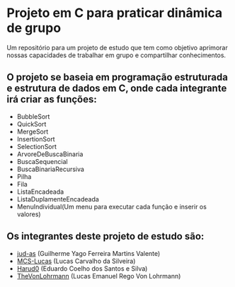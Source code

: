 # Projeto em C para praticar dinâmica de grupo

Um repositório para um projeto de estudo que tem como objetivo aprimorar nossas capacidades de trabalhar em grupo e compartilhar conhecimentos.

## O projeto se baseia em programação estruturada e estrutura de dados em C, onde cada integrante irá criar as funções:
- BubbleSort
- QuickSort
- MergeSort
- InsertionSort
- SelectionSort
- ArvoreDeBuscaBinaria
- BuscaSequencial
- BuscaBinariaRecursiva
- Pilha
- Fila
- ListaEncadeada
- ListaDuplamenteEncadeada
- MenuIndividual(Um menu para executar cada função e inserir os valores)

 ## Os integrantes deste projeto de estudo são:

- [jud-as](https://github.com/jud-as) (Guilherme Yago Ferreira Martins Valente)
- [MCS-Lucas](https://github.com/MCS-Lucas) (Lucas Carvalho da Silveira)
- [Harud0](https://github.com/Harud0) (Eduardo Coelho dos Santos e Silva)
- [TheVonLohrmann](https://github.com/TheVonLohrmann) (Lucas Emanuel Rego Von Lohrmann)
 
